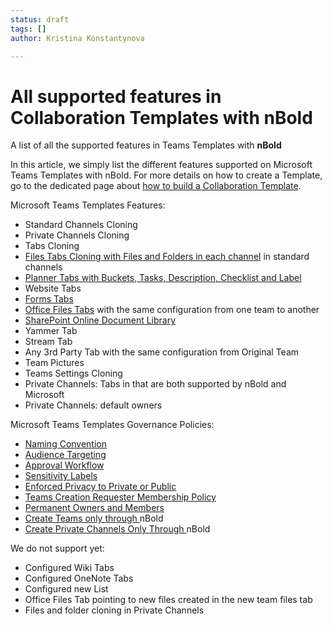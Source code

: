```yaml
---
status: draft
tags: []
author: Kristina Konstantynova

---
```

# **All supported features in Collaboration Templates with nBold**

A list of all the supported features in Teams Templates with **nBold**

  
In this article, we simply list the different features supported on Microsoft Teams Templates with nBold. For more details on how to create a Template, go to the dedicated page about [how to build a Collaboration Template](https://docs.nbold.co/collaboration-templates/create-a-new-collaboration-template.html).

Microsoft Teams Templates Features:

* Standard Channels Cloning
* Private Channels Cloning
* Tabs Cloning
* [Files Tabs Cloning with Files and Folders in each channel](https://help.salestim.com/en/articles/3584297-files-cloning-for-microsoft-teams-templates) in standard channels
* [Planner Tabs with Buckets, Tasks, Description, Checklist and Label](https://help.salestim.com/en/articles/3559816-full-fidelity-planner-cloning-in-microsoft-teams)
* Website Tabs
* [Forms Tabs](https://help.salestim.com/en/articles/3534829-adopt-microsoft-forms-at-scale-through-microsoft-teams)
* [Office Files Tabs](https://help.salestim.com/en/articles/3561694-office-documents-and-pdf-tabs-in-microsoft-teams-template) with the same configuration from one team to another
* [SharePoint Online Document Library](https://help.salestim.com/en/articles/3559803-sharepoint-library-tab-in-microsoft-teams-templates)
* Yammer Tab
* Stream Tab
* Any 3rd Party Tab with the same configuration from Original Team
* Team Pictures
* Teams Settings Cloning
* Private Channels: Tabs in that are both supported by nBold and Microsoft
* Private Channels: default owners

Microsoft Teams Templates Governance Policies:

* [Naming Convention](https://docs.nbold.co/governance-policies/naming-conventions.html)
* [Audience Targeting](https://docs.nbold.co/governance-policies/audience-targeting.html)
* [Approval Workflow](https://docs.nbold.co/governance-policies/approval.html)
* [Sensitivity Labels]()
* [Enforced Privacy to Private or Public](https://help.salestim.com/en/articles/3519966-security-policy)
* [Teams Creation Requester Membership Policy](https://help.salestim.com/en/articles/3519966-security-policy)
* [Permanent Owners and Members](https://help.salestim.com/en/articles/3519966-security-policy)
* [Create Teams only through ](https://help.salestim.com/en/articles/4182432-create-teams-only-through-microsoft-teams-templates-by-salestim)nBold
* [Create Private Channels Only Through ](https://help.salestim.com/en/articles/4182433-serve-private-channels-in-microsoft-teams-only-through-templates)nBold

We do not support yet:

* Configured Wiki Tabs
* Configured OneNote Tabs
* Configured new List
* Office Files Tab pointing to new files created in the new team files tab
* Files and folder cloning in Private Channels